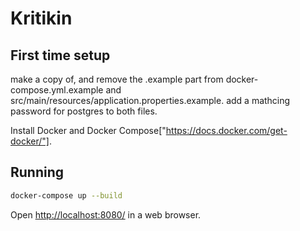 # Kritikin

## First time setup

make a copy of, and remove the .example part from docker-compose.yml.example and src/main/resources/application.properties.example.
add a mathcing password for postgres to both files.

Install Docker and Docker Compose["https://docs.docker.com/get-docker/"].

## Running

```bash
docker-compose up --build
```

Open <http://localhost:8080/> in a web browser.
